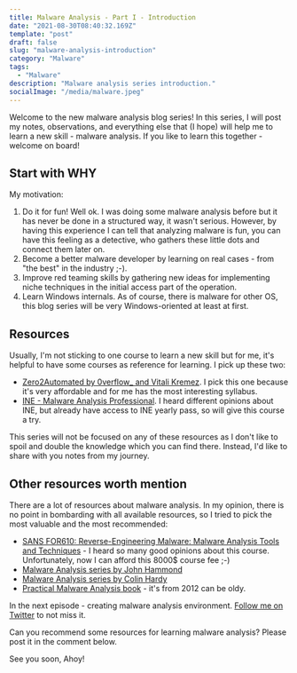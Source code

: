 ```yaml
---
title: Malware Analysis - Part I - Introduction
date: "2021-08-30T08:40:32.169Z"
template: "post"
draft: false
slug: "malware-analysis-introduction"
category: "Malware"
tags:
  - "Malware"
description: "Malware analysis series introduction."
socialImage: "/media/malware.jpeg"
---
```


Welcome to the new malware analysis blog series! In this series, I will post my notes, observations, and everything else that (I hope) will help me to learn a new skill - malware analysis. If you like to learn this together - welcome on board!

## Start with WHY
My motivation:
1. Do it for fun! Well ok. I was doing some malware analysis before but it has never be done in a structured way, it wasn't serious. However, by having this experience I can tell that analyzing malware is fun, you can have this feeling as a detective, who gathers these little dots and connect them later on.
2. Become a better malware developer by learning on real cases - from "the best" in the industry ;-). 
3. Improve red teaming skills by gathering new ideas for implementing niche techniques in the initial access part of the operation.
4. Learn Windows internals. As of course, there is malware for other OS, this blog series will be very Windows-oriented at least at first.

## Resources
Usually, I'm not sticking to one course to learn a new skill but for me, it's helpful to have some courses as reference for learning. I pick up these two:
* [Zero2Automated by 0verflow_ and Vitali Kremez](https://courses.zero2auto.com/adv-malware-analysis-course). I pick this one because it's very affordable and for me has the most interesting syllabus. 
* [INE - Malware Analysis Professional](https://my.ine.com/CyberSecurity/learning-paths/e831d3ee-18b5-4b46-b1a7-9f7b3d65feae/malware-analysis-professional). I heard different opinions about INE, but already have access to INE yearly pass, so will give this course a try.

This series will not be focused on any of these resources as I don't like to spoil and double the knowledge which you can find there. Instead, I'd like to share with you notes from my journey.

## Other resources worth mention
There are a lot of resources about malware analysis. In my opinion, there is no point in bombarding with all available resources, so I tried to pick the most valuable and the most recommended: 
* [SANS FOR610: Reverse-Engineering Malware: Malware Analysis Tools and Techniques](https://www.sans.org/cyber-security-courses/reverse-engineering-malware-malware-analysis-tools-techniques/) - I heard so many good opinions about this course. Unfortunately, now I can afford this 8000$ course fee ;-)
* [Malware Analysis series by John Hammond](https://www.youtube.com/watch?v=3Q9-X_NRlJc&list=PL1H1sBF1VAKWMn_3QPddayIypbbITTGZv)
* [Malware Analysis series by Colin Hardy](https://www.youtube.com/watch?v=GkSJn8sGAKw&list=PLC9K7uaDMdAXPnInKDK5D033TyDKf9Cgt)
* [Practical Malware Analysis book](https://nostarch.com/malware) - it's from 2012 can be oldy.

In the next episode - creating malware analysis environment. [Follow me on Twitter](https://twitter.com/_f44z) to not miss it. 

Can you recommend some resources for learning malware analysis? Please post it in the comment below.

See you soon, Ahoy!



